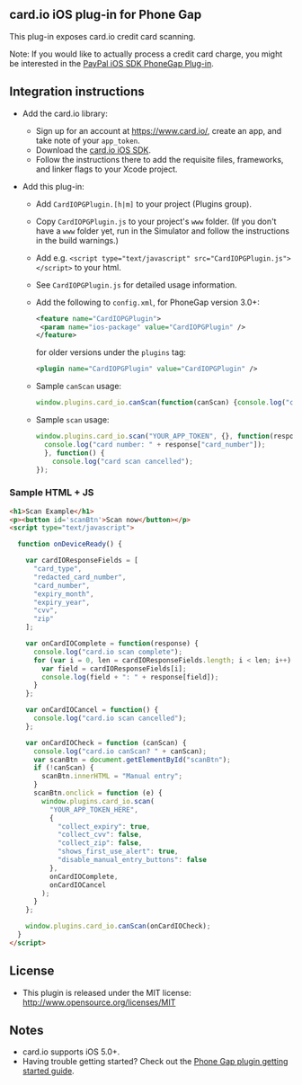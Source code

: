card.io iOS plug-in for Phone Gap
---------------------------------

This plug-in exposes card.io credit card scanning.

Note: If you would like to actually process a credit card charge, you might be interested in the [PayPal iOS SDK PhoneGap Plug-in](https://github.com/paypal/PayPal-iOS-SDK-PhoneGap).


Integration instructions
------------------------

* Add the card.io library:
    * Sign up for an account at https://www.card.io/, create an app, and take note of your `app_token`.
    * Download the [card.io iOS SDK](https://github.com/card-io/card.io-iOS-SDK).
    * Follow the instructions there to add the requisite files, frameworks, and linker flags to your Xcode project.

* Add this plug-in:
    * Add `CardIOPGPlugin.[h|m]` to your project (Plugins group).
    * Copy `CardIOPGPlugin.js` to your project's `www` folder. (If you don't have a `www` folder yet, run in the Simulator and follow the instructions in the build warnings.)
    * Add e.g. `<script type="text/javascript" src="CardIOPGPlugin.js"></script>` to your html.
    * See `CardIOPGPlugin.js` for detailed usage information.
    * Add the following to `config.xml`, for PhoneGap version 3.0+:

         ```xml
        <feature name="CardIOPGPlugin">
          <param name="ios-package" value="CardIOPGPlugin" />
        </feature>
       ```
    
      for older versions under the `plugins` tag:
       
       ```xml
       <plugin name="CardIOPGPlugin" value="CardIOPGPlugin" />
       ``` 

    * Sample `canScan` usage:

      ```javascript
      window.plugins.card_io.canScan(function(canScan) {console.log("card.io can scan: " + canScan);});
      ```

    * Sample `scan` usage:

      ```javascript
      window.plugins.card_io.scan("YOUR_APP_TOKEN", {}, function(response) {
        console.log("card number: " + response["card_number"]);
        }, function() {
          console.log("card scan cancelled");
      });
      ```

### Sample HTML + JS

```html
<h1>Scan Example</h1>
<p><button id='scanBtn'>Scan now</button></p>
<script type="text/javascript">

  function onDeviceReady() {

    var cardIOResponseFields = [
      "card_type",
      "redacted_card_number",
      "card_number",
      "expiry_month",
      "expiry_year",
      "cvv",
      "zip"
    ];

    var onCardIOComplete = function(response) {
      console.log("card.io scan complete");
      for (var i = 0, len = cardIOResponseFields.length; i < len; i++) {
        var field = cardIOResponseFields[i];
        console.log(field + ": " + response[field]);
      }
    };

    var onCardIOCancel = function() {
      console.log("card.io scan cancelled");
    };

    var onCardIOCheck = function (canScan) {
      console.log("card.io canScan? " + canScan);
      var scanBtn = document.getElementById("scanBtn");
      if (!canScan) {
        scanBtn.innerHTML = "Manual entry";
      }
      scanBtn.onclick = function (e) {
        window.plugins.card_io.scan(
          "YOUR_APP_TOKEN_HERE",
          {
            "collect_expiry": true,
            "collect_cvv": false,
            "collect_zip": false,
            "shows_first_use_alert": true,
            "disable_manual_entry_buttons": false
          },
          onCardIOComplete,
          onCardIOCancel
        );
      }
    };

    window.plugins.card_io.canScan(onCardIOCheck);
  }
</script>
```

License
-------
* This plugin is released under the MIT license: http://www.opensource.org/licenses/MIT

Notes
-----
* card.io supports iOS 5.0+.
* Having trouble getting started? Check out the [Phone Gap plugin getting started guide](http://docs.phonegap.com/en/2.7.0/guide_getting-started_ios_index.md.html#Getting%20Started%20with%20iOS).
